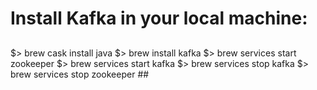 
# Install Kafka in your local machine: #

##
$> brew cask install java
$> brew install kafka
$> brew services start zookeeper
$> brew services start kafka
$> brew services stop kafka
$> brew services stop zookeeper ##

